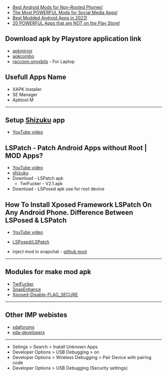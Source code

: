 
- [Best Android Mods for Non-Rooted Phones!](https://youtu.be/80cRqjuNF-8?si=0Lzx8WUEQcjeFLqL)
- [The Most POWERFUL Mods for Social Media Apps!](https://youtu.be/Cf7Ps4NxwWo?si=e0xIy3OImjgUX9Cm)
- [Best Modded Android Apps in 2023!](https://youtu.be/Ia1uCpE-hGY?si=ZKg_7r3BucbzbluM)
- [20 POWERFUL Apps that are NOT on the Play Store!](https://youtu.be/urDNwLGMouM?si=EnPuqCbGwCzR1PpO)

## Download apk by Playstore application link
- [apkmirror](https://www.apkmirror.com/)
- [apkcombo](https://apkcombo.com/)
- [raccoon.onyxbits](https://raccoon.onyxbits.de/) - For Laptop

## Usefull Apps Name
- XAPK Installer
- SE Manager
- Apktool M

<hr>

## Setup [Shizuku](https://github.com/timschneeb/awesome-shizuku) app
- [YouTube video](https://youtu.be/hEt_s95dvJk?si=QPI-aOJNfJ2Zrrdd)

##  LSPatch - Patch Android Apps without Root | MOD Apps? 
- [YouTube video](https://youtu.be/jFmwq2kOpW8?si=WBJwT28JxSat8BVg)
- [shizuku](https://play.google.com/store/apps/details?id=moe.shizuku.privileged.api&hl=en_IN)
- Download - LSPatch apk
  - TwiFucker - V2.1.apk
- Download - LSPosed apk use for root device

## How To Install Xposed Framework LSPatch On Any Android Phone. Difference Between LSPosed & LSPatch

- [YouTube video](https://youtu.be/ETBbJyp5qgQ?si=RT3nxl80mt6Kw3CV)
- [LSPosed/LSPatch](https://github.com/LSPosed/LSPatch)

- inject mod in snapchat - [github mod](https://github.com/rhunk/SnapEnhance)

<hr>

## Modules for make mod apk
- [TwiFucker](https://github.com/Dr-TSNG/TwiFucker)
- [SnapEnhance](https://github.com/rhunk/SnapEnhance)
- [Xposed-Disable-FLAG_SECURE](https://github.com/VarunS2002/Xposed-Disable-FLAG_SECURE)

<hr>

## Other IMP webistes
- [xdaforums](https://xdaforums.com/t/module-disable-flag-secure-v10-0-by-mehedi-h-joy.4490475/)
- [xda-developers](https://www.xda-developers.com/)

<hr>

- Setings > Search > Inatall Unknown Apps
- Developer Options > USB Debugging > on
- Developer Options > Wireless Debugging > Pair Device with pairing code
- Developer Options > USB Debugging (Security settings)
